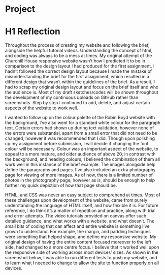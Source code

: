 # Project 

# H1 Reflection

Throughout the process of creating my website and following the brief, alongside the helpful tutorial videos. Understanding the concept of html, and coding was always to be a mess at times. My original attempt of the Churchill House responsive website wasn’t how I predicted it to be in comparison to the design layout I had produced for the first assignment. I hadn’t followed the correct design layout because I made the mistake of misunderstanding the brief for the first assignment, which resulted in a different design that wasn’t within the guidelines of the brief. As a result, I had to scrap my original design layout and focus on the brief itself and who the audience is. Most of my draft sketches/codes will be shown throughout the development of my continuous uploads on GitHub rather than screenshots. Step by step I continued to add, delete, and adjust certain aspects of the website to work well. 

I wanted to follow up on the colour palette of the Robin Boyd website with the background, I’ve also went for a standard white colour for the paragraph text. Certain errors had shown up during text validation, however none of the errors were substantial, apart from a small error that did not need to be changed, however it was recommended that I did. Though upon polishing up my assignment before submission, I will decide if changing the font colour will be necessary. Colour was an important aspect of the website, to appeal to a more mature, and older audience of above 20, in contrast with the background, and heading colours, I believed the combination of them all work well in this instance of the brief example. The images alongside help define the paragraphs and pages. I’ve also included an extra photography page for viewing of more images. As of now, there is a limited number of photos in the photography page, however as is, should be enough to help further my quick depiction of how that page should be.

HTML, and CSS was never an easy subject to comprehend at times. Most of these challenges upon development of the website, came from purely understanding the language of HTML itself, and how flexible it is. For future reference, I do think it’s a matter of repetition and practice, along with trial and error attempts. The video tutorials provided on canvas offer such detailed guidance, and what works with a website, and what doesn’t. The small bits of coding that can affect and entire website is something I’ve grown to understand. For example, the margin, and padding techniques were something that helped shape, and define my responsive website. My original design of having the entire content focused moreover to the left side, had changed to a more centre focus. I believe that it worked well upon the responsive side of working across most devices’ sizes. As shown in the screenshot below, I was able to run different tests to push my website, and to learn what I needed to change to allow the site to function properly on all devices. 
